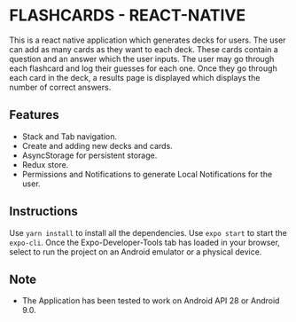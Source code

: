 # FLASHCARDS - REACT-NATIVE
This is a react native application which generates decks for users. The user can add as many cards as they want to each deck. These cards contain a question and an answer which the user inputs. The user may go through each flashcard and log their guesses for each one. Once they go through each card in the deck, a results page is displayed which displays the number of correct answers.

## Features
* Stack and Tab navigation.
* Create and adding new decks and cards.
* AsyncStorage for persistent storage.
* Redux store.
* Permissions and Notifications to generate Local Notifications for the user.

## Instructions
Use `yarn install` to install all the dependencies.
Use `expo start` to start the `expo-cli`. Once the Expo-Developer-Tools tab has loaded in your browser, select to run the project on an Android emulator or a physical device.

## Note
* The Application has been tested to work on Android API 28 or Android 9.0.
